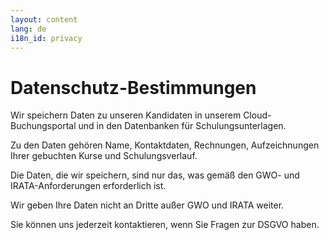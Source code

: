 ```yaml
---
layout: content
lang: de
i18n_id: privacy
---
```


# Datenschutz-Bestimmungen

Wir speichern Daten zu unseren Kandidaten in unserem Cloud-Buchungsportal und in den Datenbanken für Schulungsunterlagen.

Zu den Daten gehören Name, Kontaktdaten, Rechnungen, Aufzeichnungen Ihrer gebuchten Kurse und Schulungsverlauf.

Die Daten, die wir speichern, sind nur das, was gemäß den GWO- und IRATA-Anforderungen erforderlich ist.

Wir geben Ihre Daten nicht an Dritte außer GWO und IRATA weiter.

Sie können uns jederzeit kontaktieren, wenn Sie Fragen zur DSGVO haben.